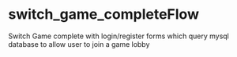 # switch_game_completeFlow
Switch Game complete with login/register forms which query mysql database to allow user to join a game lobby
